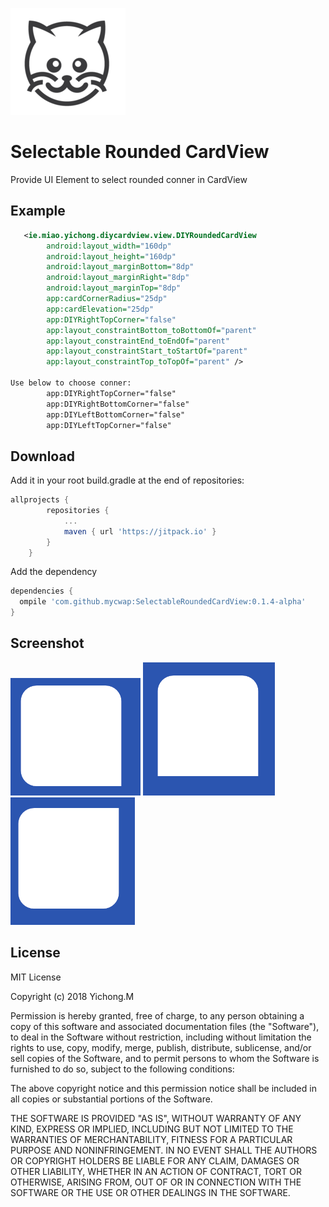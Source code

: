 ![Logo](web/pictures/logo.png)

# Selectable Rounded CardView
 Provide UI Element to select rounded conner in CardView
 
 
Example
--------
```xml
   <ie.miao.yichong.diycardview.view.DIYRoundedCardView
        android:layout_width="160dp"
        android:layout_height="160dp"
        android:layout_marginBottom="8dp"
        android:layout_marginRight="8dp"
        android:layout_marginTop="8dp"
        app:cardCornerRadius="25dp"
        app:cardElevation="25dp"
        app:DIYRightTopCorner="false"
        app:layout_constraintBottom_toBottomOf="parent"
        app:layout_constraintEnd_toEndOf="parent"
        app:layout_constraintStart_toStartOf="parent"
        app:layout_constraintTop_toTopOf="parent" />

Use below to choose conner:
        app:DIYRightTopCorner="false"
        app:DIYRightBottomCorner="false"
        app:DIYLeftBottomCorner="false"
        app:DIYLeftTopCorner="false"


```
Download
--------
Add it in your root build.gradle at the end of repositories:
```groovy
allprojects {
		repositories {
			...
			maven { url 'https://jitpack.io' }
		}
	}
```
Add the dependency
```groovy
dependencies {
  ompile 'com.github.mycwap:SelectableRoundedCardView:0.1.4-alpha'
}
```
Screenshot
--------
![](web/pictures/screenshot1.png)
![](web/pictures/screenshot2.png)
![](web/pictures/screenshot3.png)


License
-------
MIT License

Copyright (c) 2018 Yichong.M

Permission is hereby granted, free of charge, to any person obtaining a copy
of this software and associated documentation files (the "Software"), to deal
in the Software without restriction, including without limitation the rights
to use, copy, modify, merge, publish, distribute, sublicense, and/or sell
copies of the Software, and to permit persons to whom the Software is
furnished to do so, subject to the following conditions:

The above copyright notice and this permission notice shall be included in all
copies or substantial portions of the Software.

THE SOFTWARE IS PROVIDED "AS IS", WITHOUT WARRANTY OF ANY KIND, EXPRESS OR
IMPLIED, INCLUDING BUT NOT LIMITED TO THE WARRANTIES OF MERCHANTABILITY,
FITNESS FOR A PARTICULAR PURPOSE AND NONINFRINGEMENT. IN NO EVENT SHALL THE
AUTHORS OR COPYRIGHT HOLDERS BE LIABLE FOR ANY CLAIM, DAMAGES OR OTHER
LIABILITY, WHETHER IN AN ACTION OF CONTRACT, TORT OR OTHERWISE, ARISING FROM,
OUT OF OR IN CONNECTION WITH THE SOFTWARE OR THE USE OR OTHER DEALINGS IN THE
SOFTWARE.



